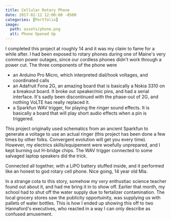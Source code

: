 ```yaml
---
title: Cellular Rotary Phone
date: 2017-02-12 12:00:00 -0500
categories: [Portfolio]
image:
  path: assets/phone.png
  alt: Phone Opened Up
---
```

I completed this project at roughly 14 and it was my claim to fame for a while after. I had been exposed to rotary phones during one of Maine's very common power outages, since our cordless phones didn't work through a power cut. The three components of the phone were 
- an Arduino Pro Micro, which interpreted dial/hook voltages, and coordinated calls
- an Adafruit Fona 2G, an amazing board that is basically a Nokia 3310 on a breakout board. It broke out speaker/mic pins, and had a serial interface. It's sadly been discontinued with the phase-out of 2G, and nothing VoLTE has really replaced it.
- a Sparkfun WAV trigger, for playing the ringer sound effects. It is basically a board that will play short audio effects when a pin is triggered.

This project originally used schematics from an ancient Sparkfun to generate a voltage to use an actual ringer (this project has been done a few times by other folks. Convergent evolution will get you every time). However, my electrics skills/equipement were woefully unprepared, and I kept burning out H-bridge chips. The WAV trigger connected to some salvaged laptop speakers did the trick.

Connected all together, with a LiPO battery stuffed inside, and it performed like an honest to god rotary cell phone. Nice going, 14 year old Mia. 

In a strange cota to this story, somehow my _very_ enthustiac science teacher found out about it, and had me bring it in to show off. Earlier that month, my school had to shut off the water supply due to fertalizer contamination. The local grocery stores saw the publicity opportuinity, was supplying us with pallets of water bottles. This is how I ended up showing this off to two Hannaford's executives, who reacted in a way I can only describe as confused amusement.